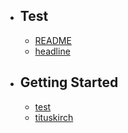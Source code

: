- ## Test
    - [README](README)
    - [headline](headline)
- ## Getting Started
    - [test](test)
    - [tituskirch](tituskirch)
